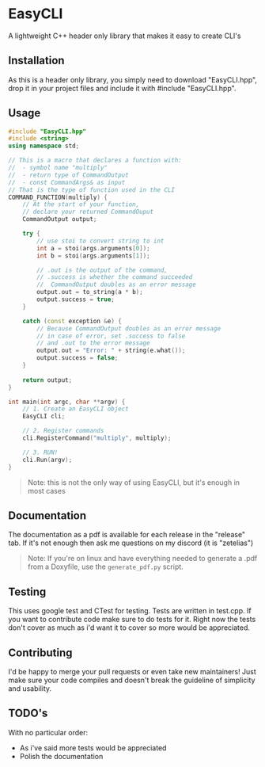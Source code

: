 # EasyCLI
 A lightweight C++ header only library that makes it easy to create CLI's

## Installation
As this is a header only library, you simply need to download "EasyCLI.hpp", drop it in your project files and include it with #include "EasyCLI.hpp".

## Usage
```cpp
#include "EasyCLI.hpp"
#include <string>
using namespace std;

// This is a macro that declares a function with:
//  - symbol name "multiply"
//  - return type of CommandOutput
//  - const CommandArgs& as input
// That is the type of function used in the CLI
COMMAND_FUNCTION(multiply) {
    // At the start of your function,
    // declare your returned CommandOuput
    CommandOutput output;

    try {
        // use stoi to convert string to int
        int a = stoi(args.arguments[0]);
        int b = stoi(args.arguments[1]);

        // .out is the output of the command,
        // .success is whether the command succeeded
        //  CommandOutput doubles as an error message
        output.out = to_string(a * b);
        output.success = true;
    } 

    catch (const exception &e) {
        // Because CommandOutput doubles as an error message
        // in case of error, set .success to false 
        // and .out to the error message
        output.out = "Error: " + string(e.what());
        output.success = false;
    }
    
    return output;
}

int main(int argc, char **argv) {
    // 1. Create an EasyCLI object
    EasyCLI cli;

    // 2. Register commands
    cli.RegisterCommand("multiply", multiply);

    // 3. RUN!
    cli.Run(argv);
}

```
> Note: this is not the only way of using EasyCLI, but it's enough in most cases

## Documentation
The documentation as a pdf is available for each release in the "release" tab.
If it's not enough then ask me questions on my discord (it is "zetelias")

> Note: If you're on linux and have everything needed to generate a .pdf from a Doxyfile, use the `generate_pdf.py` script.

## Testing
This uses google test and CTest for testing. Tests are written in test.cpp. If you want to contribute code make sure to do tests for it. Right now the tests don't cover as much as i'd want it to cover so more would be appreciated.

## Contributing
I'd be happy to merge your pull requests or even take new maintainers! Just make sure your code compiles and doesn't break the guideline of simplicity and usability.

## TODO's
With no particular order:
- As i've said more tests would be appreciated
- Polish the documentation

